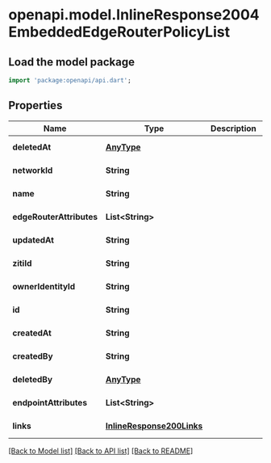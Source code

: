# openapi.model.InlineResponse2004EmbeddedEdgeRouterPolicyList

## Load the model package
```dart
import 'package:openapi/api.dart';
```

## Properties
Name | Type | Description | Notes
------------ | ------------- | ------------- | -------------
**deletedAt** | [**AnyType**](.md) |  | [default to null]
**networkId** | **String** |  | [default to null]
**name** | **String** |  | [default to null]
**edgeRouterAttributes** | **List&lt;String&gt;** |  | [default to []]
**updatedAt** | **String** |  | [default to null]
**zitiId** | **String** |  | [default to null]
**ownerIdentityId** | **String** |  | [default to null]
**id** | **String** |  | [default to null]
**createdAt** | **String** |  | [default to null]
**createdBy** | **String** |  | [default to null]
**deletedBy** | [**AnyType**](.md) |  | [default to null]
**endpointAttributes** | **List&lt;String&gt;** |  | [default to []]
**links** | [**InlineResponse200Links**](InlineResponse200Links.md) |  | [default to null]

[[Back to Model list]](../README.md#documentation-for-models) [[Back to API list]](../README.md#documentation-for-api-endpoints) [[Back to README]](../README.md)


